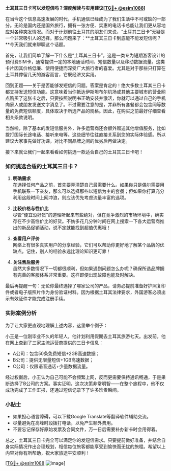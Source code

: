**土耳其三日卡可以发短信吗？深度解读与实用建议[[TG💪+ @esim1088](https://t.me/s/esim1088)]**

在当今这个信息高速发展的时代，手机通信已经成为了我们生活中不可或缺的一部分。无论是国内还是国外旅行，拥有一张方便、实惠的电话卡总能让我们更从容地应对各种突发情况。而对于计划前往土耳其的朋友们来说，“土耳其三日卡”无疑是一个非常吸引人的选择。那么问题来了：**土耳其三日卡到底能不能发短信呢？**今天我们就来聊聊这个话题。

首先，让我们简单了解一下什么是“土耳其三日卡”。这是一类专为短期游客设计的预付费SIM卡，通常提供一定的本地通话时间、短信数量以及移动数据流量。这类卡片因其价格低廉、使用便捷而深受广大旅行者的喜爱。尤其是对于那些只打算在土耳其停留几天的游客而言，它既经济又实用。

回到正题——关于是否能够发短信的问题。答案是肯定的！绝大多数土耳其三日卡都支持发送短信功能。这意味着当你抵达伊斯坦布尔机场或其他主要城市的营业网点购买了这张卡之后，只要按照说明书正确安装并激活，你就可以通过自己的手机向家人或朋友发送文字消息了。不过需要注意的是，并非所有套餐都会包含同等数量的免费短信额度，具体取决于所选产品的规格。因此，在购买之前最好仔细查看相关条款说明。

当然啦，除了基本的发短信服务外，许多运营商还会额外赠送其他增值服务，比如拨打国际长途电话、接听来电等。这些细节往往直接关系到您的实际体验感。所以建议大家事先做好功课，对比不同品牌之间的优劣后再做决定。

接下来就让我们一起来看看如何挑选一款适合自己的土耳其三日卡吧！

### 如何挑选合适的土耳其三日卡？

1. **明确需求**  
   在选择任何产品之前，首先要弄清楚自己最需要什么。如果你只是偶尔需要用手机联系一下亲友，那么可以选择那些以短信为主的套餐；但如果你打算充分利用这段时间上网冲浪，则应该优先考虑流量丰富的选项。

2. **比较价格与性价比**  
   尽管“便宜没好货”的道理听起来有些绝对，但在竞争激烈的市场环境中，确实存在不少高性价比的好货。不妨多花几分钟时间在网上搜索一下各大运营商推出的新品促销活动，说不定就能找到超值优惠哦！

3. **查看用户评价**  
   网络上有很多真实用户的分享经验，它们可以帮助你更好地了解某个品牌的优缺点。记住，别人的经验永远比理论知识更可靠！

4. **关注售后服务**  
   虽然大多数情况下一切都很顺利，但如果遇到问题怎么办呢？确保所选品牌拥有完善的客服体系非常重要。这样即便出现故障也能及时解决。

最后再提醒一句：无论你最终选择了哪家公司的产品，请务必提前准备好护照复印件或者电子版照片作为身份验证材料。因为根据土耳其法律要求，外国游客必须出示有效证件才能完成注册手续。

### 实际案例分析

为了让大家更直观地理解上述内容，这里举个例子：

小王是一位刚毕业不久的年轻人，他计划利用假期去土耳其旅游七天。出发前，他在网上查到了三家主流运营商提供的三日卡信息：
- A公司：包含50条免费短信+2GB高速数据；
- B公司：提供无限量短信+1GB高速数据；
- C公司：仅限语音通话+少量数据流量。

经过权衡后，小王认为自己可能不会频繁上网，反而更需要保持通讯畅通，于是果断选择了B公司的方案。事实证明，这次决策非常明智——在整个旅程中，他不仅成功完成了工作汇报，还通过短信记录下了许多珍贵瞬间。

### 小贴士

- 如果担心语言障碍，可以下载Google Translate等翻译软件辅助交流。
- 尽量避免在高峰时段拨打电话，以免产生额外费用。
- 不要忘记保存好原始发票及合同文件，万一日后需要补办新卡时会用得着。

总之，土耳其三日卡完全可以满足你的发短信需求。只要提前做好准备，并结合自身实际情况作出合理规划，相信每位旅客都能享受到愉快而无忧的旅程。希望以上内容对你有所帮助，祝大家旅途平安顺利！

[[TG💪+ @esim1088](https://t.me/s/esim1088) ![Image](https://i.postimg.cc/4NQfJmqS/Snipaste-2025-05-13-00-14-12.png)]